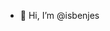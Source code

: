 - 👋 Hi, I’m @isbenjes

<!---
isbenjes/isbenjes is a ✨ special ✨ repository because its `README.md` (this file) appears on your GitHub profile.
You can click the Preview link to take a look at your changes.
--->
